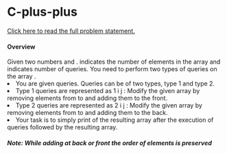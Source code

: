 # C-plus-plus
<a href="https://hackerrank-challenge-pdfs.s3.amazonaws.com/8949-array-and-simple-queries-English?AWSAccessKeyId=AKIAJ4WZFDFQTZRGO3QA&Expires=1554285163&Signature=AUrXHUPQugUgVXxekm%2FLvybWYUk%3D&response-content-disposition=inline%3B%20filename%3Darray-and-simple-queries-English.pdf&response-content-type=application%2Fpdf">Click here to read the full problem statement.</a>
<h4>Overview</h4>
Given two numbers and . indicates the number of elements in the array and
indicates number of queries. You need to perform two types of queries on the array .
<li>You are given queries. Queries can be of two types, type 1 and type 2.</li>
<li>Type 1 queries are represented as 1 i j : Modify the given array by removing elements from to
and adding them to the front.</li>
<li>Type 2 queries are represented as 2 i j : Modify the given array by removing elements from to
and adding them to the back.</li>
<li>Your task is to simply print of the resulting array after the execution of queries followed
by the resulting array.</li>
<h5>Note: While adding at back or front the order of elements is preserved</h5>
